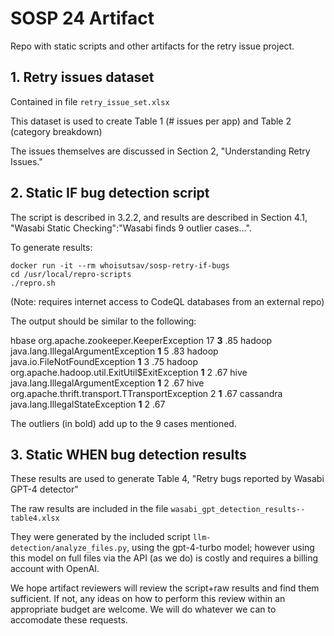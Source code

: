 # SOSP 24 Artifact

Repo with static scripts and other artifacts for the retry issue project.

## 1. Retry issues dataset 

Contained in file `retry_issue_set.xlsx`

This dataset is used to create Table 1 (# issues per app) and Table 2 (category breakdown)

The issues themselves are discussed in Section 2, "Understanding Retry Issues."

## 2. Static IF bug detection script

The script is described in 3.2.2, and results are described in Section 4.1, "Wasabi Static Checking":"Wasabi finds 9 outlier cases...".

To generate results:

```
docker run -it --rm whoisutsav/sosp-retry-if-bugs
cd /usr/local/repro-scripts
./repro.sh
```
(Note: requires internet access to CodeQL databases from an external repo)

The output should be similar to the following:

hbase	org.apache.zookeeper.KeeperException	17	**3**	.85
hadoop	java.lang.IllegalArgumentException	**1**	5	.83
hadoop	java.io.FileNotFoundException	**1**	3	.75
hadoop	org.apache.hadoop.util.ExitUtil$ExitException	**1**	2	.67
hive	java.lang.IllegalArgumentException	**1**	2	.67
hive	org.apache.thrift.transport.TTransportException	2	**1**	.67
cassandra	java.lang.IllegalStateException	**1**	2	.67

The outliers (in bold) add up to the 9 cases mentioned.

## 3. Static WHEN bug detection results 

These results are used to generate Table 4, "Retry bugs reported by Wasabi GPT-4 detector"

The raw results are included in the file `wasabi_gpt_detection_results--table4.xlsx`

They were generated by the included script `llm-detection/analyze_files.py`, using the gpt-4-turbo model; however using this model on full files via the API (as we do) is costly and requires a billing account with OpenAI.

We hope artifact reviewers will review the script+raw results and find them sufficient. If not, any ideas on how to perform this review within an appropriate budget are welcome. We will do whatever we can to accomodate these requests.

